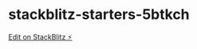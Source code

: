 # stackblitz-starters-5btkch

[Edit on StackBlitz ⚡️](https://stackblitz.com/edit/stackblitz-starters-5btkch)
